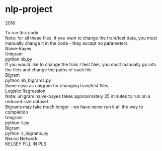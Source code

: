# nlp-project
2016

To run this code <br />
Note: for all these files, if you want to change the train/test data, you must manually change it in the code - they accept no parameters <br />
Naive-Bayes<br />
  Unigram <br />
    python nb.py <br />
    If you would like to change the train / test files, you must manually go into the files and change the paths of each file <br />
  Bigram <br />
    python nb_bigrams.py <br />
    Same case as unigram for changing train/test files <br />
Logistic Regression <br />
  Note: unigram naive-bayes takes approximately 35 minutes to run on a reduced size dataset <br />
        Bigrams may take much longer - we have never run it all the way to completion 
         <br />
  Unigram <br />
    python lr.py <br />
  Bigram <br />
    python lr_bigrams.py <br />
Neural Network <br />
KELSEY FILL IN PLS <br />
